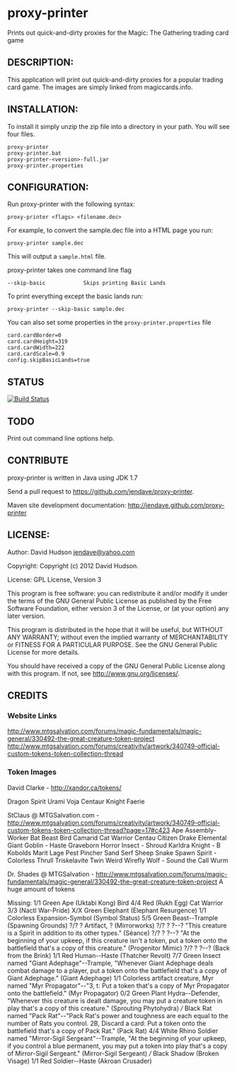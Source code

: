 proxy-printer
=============

Prints out quick-and-dirty proxies for the Magic: The Gathering trading card game

## DESCRIPTION:

This application will print out quick-and-dirty proxies for a popular trading card game.
The images are simply linked from magiccards.info.

## INSTALLATION:

To install it simply unzip the zip file into a directory in your path.
You will see four files.

    proxy-printer
    proxy-printer.bat
    proxy-printer-<version>-full.jar
    proxy-printer.properties

## CONFIGURATION:

Run proxy-printer with the following syntax:

    proxy-printer <flags> <filename.dec>

For example, to convert the sample.dec file into a HTML page you run:

    proxy-printer sample.dec
This will output a `sample.html` file.

proxy-printer takes one command line flag

    --skip-basic            Skips printing Basic Lands

To print everything except the basic lands run:

    proxy-printer --skip-basic sample.dec

You can also set some properties in the `proxy-printer.properties` file

    card.cardBorder=0
    card.cardHeight=319
    card.cardWidth=222
    card.cardScale=0.9
    config.skipBasicLands=true

## STATUS
[![Build Status](https://travis-ci.org/jendave/proxy-printer.png?branch=master)](https://travis-ci.org/jendave/proxy-printer)

## TODO
Print out command line options help.

## CONTRIBUTE

proxy-printer is written in Java using JDK 1.7

Send a pull request to <https://github.com/jendave/proxy-printer>.

Maven site development documentation:
<http://jendave.github.com/proxy-printer>

## LICENSE:

Author: David Hudson <jendave@yahoo.com>

Copyright: Copyright (c) 2012 David Hudson.

License: GPL License, Version 3

This program is free software: you can redistribute it and/or modify
it under the terms of the GNU General Public License as published by
the Free Software Foundation, either version 3 of the License, or
(at your option) any later version.

This program is distributed in the hope that it will be useful,
but WITHOUT ANY WARRANTY; without even the implied warranty of
MERCHANTABILITY or FITNESS FOR A PARTICULAR PURPOSE.  See the
GNU General Public License for more details.

You should have received a copy of the GNU General Public License
along with this program.  If not, see <http://www.gnu.org/licenses/>.

## CREDITS
### Website Links
http://www.mtgsalvation.com/forums/magic-fundamentals/magic-general/330492-the-great-creature-token-project
http://www.mtgsalvation.com/forums/creativity/artwork/340749-official-custom-tokens-token-collection-thread
### Token Images
David Clarke - http://xandor.ca/tokens/

Dragon Spirit
Urami
Voja
Centaur
Knight
Faerie

StClaus @ MTGSalvation.com - http://www.mtgsalvation.com/forums/creativity/artwork/340749-official-custom-tokens-token-collection-thread?page=17#c423
Ape
Assembly-Worker
Bat
Beast
Bird
Camarid
Cat Warrior
Centau
Citizen
Drake
Elemental
Giant
Goblin - Haste
Graveborn
Horror
Insect - Shroud
Karldra
Knight - B
Kobolds
Marit Lage
Pest
Pincher
Sand
Serf
Sheep
Snake
Spawn
Spirit - Colorless
Thrull
Triskelavite
Twin
Weird
Wirefly
Wolf - Sound the Call
Wurm

Dr. Shades @ MTGSalvation - http://www.mtgsalvation.com/forums/magic-fundamentals/magic-general/330492-the-great-creature-token-project
A huge amount of tokens

Missing:
1/1 Green Ape (Uktabi Kong)
Bird 4/4 Red (Rukh Egg)
Cat Warrior 3/3 (Nactl War-Pride)
X/X Green Elephant (Elephant Resurgence)
1/1 Colorless Expansion-Symbol (Symbol Status)
5/5 Green Beast--Trample (Spawning Grounds)
?/? ? Artifact, ? (Mirrorworks)
?/? ? ?--? "This creature is a Spirit in addition to its other types." (Séance)
?/? ? ?--? "At the beginning of your upkeep, if this creature isn't a token, put a token onto the battlefield that's a copy of this creature." (Progenitor Mimic)
?/? ? ?--? (Back from the Brink) 
1/1 Red Human--Haste (Thatcher Revolt)
7/7 Green Insect named "Giant Adephage"--Trample, "Whenever Giant Adephage deals combat damage to a player, put a token onto the battlefield that's a copy of Giant Adephage." (Giant Adephage)
1/1 Colorless artifact creature, Myr named "Myr Propagator"--"3, t: Put a token that's a copy of Myr Propagator onto the battlefield." (Myr Propagator)
0/2 Green Plant Hydra--Defender, "Whenever this creature is dealt damage, you may put a creature token in play that's a copy of this creature." (Sprouting Phytohydra)
*/* Black Rat named "Pack Rat"--"Pack Rat's power and toughness are each equal to the number of Rats you control. 2B, Discard a card: Put a token onto the battlefield that's a copy of Pack Rat." (Pack Rat)
4/4 White Rhino Soldier named "Mirror-Sigil Sergeant"--Trample, "At the beginning of your upkeep, if you control a blue permanent, you may put a token into play that's a copy of Mirror-Sigil Sergeant." (Mirror-Sigil Sergeant)
*/* Black Shadow (Broken Visage)
1/1 Red Soldier--Haste (Akroan Crusader) 



